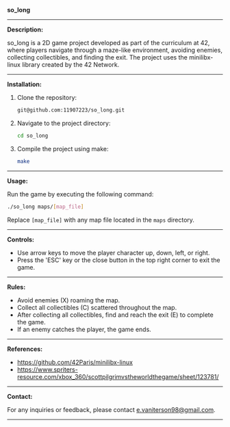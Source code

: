 **so_long**

---

**Description:**

so_long is a 2D game project developed as part of the curriculum at 42, where players navigate through a maze-like environment, avoiding enemies, collecting collectibles, and finding the exit. 
The project uses the minilibx-linux library created by the 42 Network.

---

**Installation:**

1. Clone the repository:
   ```bash
   git@github.com:11907223/so_long.git
   ```

2. Navigate to the project directory:
   ```bash
   cd so_long
   ```

3. Compile the project using make:
   ```bash
   make
   ```

---

**Usage:**

Run the game by executing the following command:
```bash
./so_long maps/[map_file]
```
Replace `[map_file]` with any map file located in the `maps` directory.

---

**Controls:**

- Use arrow keys to move the player character up, down, left, or right.
- Press the 'ESC' key or the close button in the top right corner to exit the game.

---

**Rules:**

- Avoid enemies (X) roaming the map.
- Collect all collectibles (C) scattered throughout the map.
- After collecting all collectibles, find and reach the exit (E) to complete the game.
- If an enemy catches the player, the game ends.

---

**References:**

- https://github.com/42Paris/minilibx-linux
- https://www.spriters-resource.com/xbox_360/scottpilgrimvstheworldthegame/sheet/123781/

---

**Contact:**

For any inquiries or feedback, please contact e.vaniterson98@gmail.com.

---

